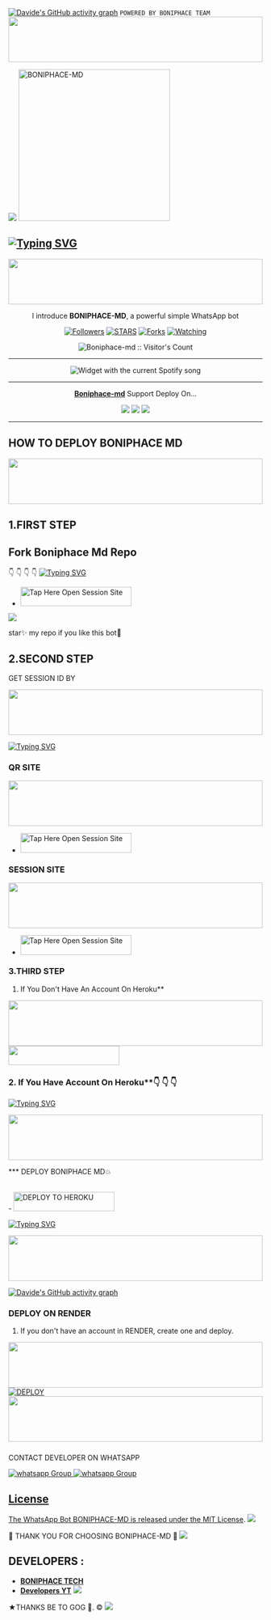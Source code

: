 </a>
</div>

[![Davide's GitHub activity graph](https://github-readme-activity-graph.vercel.app/graph?username=davevad93&theme=github-compact&bg_color=000000&line=009A22&point=98FB98&color=00FF2B&title_color=00FF2B&area=true)](https://github.com/ashutosh00710/github-readme-activity-graph)
          `POWERED BY BONIPHACE TEAM`
 <img src="https://i.imgur.com/dBaSKWF.gif" height="90" width="100%">

 <a href="https://github.com/DenverCoder1/readme-typing-svg"><img src="https://readme-typing-svg.herokuapp.com?font=Rockstar-ExtraBold&color=F33A6A&lines=𝐖𝐞𝐥𝐜𝐨𝐦𝐞+𝐓𝐨+𝙆𝙄𝙉𝙂╺+𝗕𝗢𝗡𝗜𝗣𝗛𝗔𝗖𝗘+-+𝗕𝗢𝗧.;𝙿𝙾𝚆𝙴𝚁𝙳+𝙱𝚈:+𝐌𝐑+𝐁𝐎𝐍𝐈𝐏𝐇𝐀𝐂𝐄+𝐓𝐄𝐀𝐌;ℂ𝕣𝕖𝕒𝕥𝕖𝕕+𝕓𝕪:+𝗕𝗢𝗡𝗜𝗣𝗛𝗔𝗖𝗘.𝗧𝗘𝗖𝗛;𝐌𝐑:+☬𝔻𝔸ℝ𝕂༒𝗕𝗢𝗡𝗜𝗣𝗛𝗔𝗖𝗘࿐;💕𝐩𝐨𝐰𝐞𝐫𝐟𝐮𝐥;😁𝐰𝐚+𝐛𝐨𝐭🌹.&heart;++;Self-taught+Back-Created+By,;Ibrahim+Adams+Am+The,;Best+Is+Bot+For+You+To,;Deploy..<3"></a>
 <a href="https://files.catbox.moe/ni0srv.gif">
 <img alt="BONIPHACE-MD" height="300" src="https://files.catbox.moe/ni0srv.gif">

## [![Typing SVG](https://readme-typing-svg.herokuapp.com?font=Rockstar-ExtraBold&color=F33A6A&lines=𝐖𝐞𝐥𝐜𝐨𝐦𝐞+𝐓𝐨+𝙆𝙄𝙉𝙂╺+𝗕𝗢𝗡𝗜𝗣𝗛𝗔𝗖𝗘+-+𝗕𝗢𝗧.;𝙿𝙾𝚆𝙴𝚁𝙳+𝙱𝚈:+𝐌𝐑+𝐁𝐎𝐍𝐈𝐏𝐇𝐀𝐂𝐄+𝐓𝐄𝐀𝐌;ℂ𝕣𝕖𝕒𝕥𝕖𝕕+𝕓𝕪:+𝗕𝗢𝗡𝗜𝗣𝗛𝗔𝗖𝗘.𝗧𝗘𝗖𝗛;𝐌𝐑:+☬𝔻𝔸ℝ𝕂༒𝗕𝗢𝗡𝗜𝗣𝗛𝗔𝗖𝗘࿐;💕𝐩𝐨𝐰𝐞𝐫𝐟𝐮𝐥;😁𝐰𝐚+𝐛𝐨𝐭🌹)](https://git.io/typing-svg)


<img src="https://i.imgur.com/dBaSKWF.gif" height="90" width="100%">

  </h1> 
<p align="center">l introduce <b>BONIPHACE-MD</b>, a powerful simple WhatsApp bot </p>

</p>
  <p align="center">
<a href="https://github.com/boniphace478?tab=followers"><img title="Followers" src="https://img.shields.io/github/followers/boniphace478?label=Followers&style=social"></a>
<a href="https://github.com/boniphace478/boniphace-md/stargazers/"><img title="STARS" src="https://img.shields.io/github/stars/boniphace478/boniphace-md?&style=social"></a>
<a href="https://github.com/boniphace478/boniphace-md/network/members"><img title="Forks" src="https://img.shields.io/github/forks/boniphace478/boniphace-md?style=social"></a>
<a href="https://github.com/boniphace478/boniphace-md/watchers"><img title="Watching" src="https://img.shields.io/github/watchers/boniphace478/boniphace-md?label=Watching&style=social"></a>

</p>
<p align="center"><img src="https://profile-counter.glitch.me/{boniphace478}/count.svg" alt="Boniphace-md :: Visitor's Count"/></p>

---


</a>
  <div align="center">
  <img src="https://spogit.vercel.app/api?theme=dark&black=true&scan=true" alt="Widget with the current Spotify song"  />
</div>

---

<p align="center">
  <a href="https://github.com/boniphace478/Boniphace-md"><b>Boniphace-md</b></a> Support Deploy On...
</p>

<p align="center">
  <a href="https://github.com/boniphace478/Boniphace-Md/blob/main/temp/deploy-on-vps.md"><img src="https://img.shields.io/badge/self hosting-3d1513?style=for-the-badge&logo=serverless&logoColor=FD5750"></a>
  <a href="https://dashboard.heroku.com/new?template=https://github.com/Galaxy680/BONIPHACE-MD-1/tree/main"><img src="https://img.shields.io/badge/heroku-9d7acc?style=for-the-badge&logo=heroku&logoColor=430098"></a>
  <a href="https://whatsapp.com/channel/0029VaiMm7d4yltT51HS1T1G"><img src="https://img.shields.io/badge/CodeSpace-green?colorA=%23ff000&colorB=%23017e40&style=for-the-badge&logo=git&logoColor=white"></a>
</p>



    
 
 



---





## HOW TO DEPLOY BONIPHACE MD

<img src="https://i.imgur.com/dBaSKWF.gif" height="90" width="100%">

## 1.FIRST STEP 
## Fork Boniphace Md Repo
👇 👇  👇 👇
[![Typing SVG](https://readme-typing-svg.herokuapp.com?font=Rockstar-ExtraBold&color=blue&lines=■+■+■+■+■+ℙ𝕃𝔼𝔸𝕊𝔼+𝔽𝕆ℝ𝕂+𝕋ℍ𝔼+ℝ𝔼ℙ𝕆)](https://git.io/typing-svg)
 
- <a href="https://github.com/boniphace478/BONIPHACE-MD/fork"><img title="Tap Here Open Session Site" src="https://img.shields.io/badge/FORK THIS REPO-h?color=darkblue&style=for-the-badge&logo=msi" width="220" height="38.45"/></a></p>

<a><img src='https://i.imgur.com/LyHic3i.gif'/></a>

star✨ my repo if you like this bot🤖


## 2.SECOND STEP 


 GET SESSION ID BY

<img src="https://i.imgur.com/dBaSKWF.gif" height="90" width="100%">

[![Typing SVG](https://readme-typing-svg.herokuapp.com?font=Rockstar-ExtraBold&color=blue&lines=■+■+■+■+■+𝕋ℍ𝕀𝕊+𝕀𝕊+𝕊𝔼𝕊𝕊𝕀𝕆ℕ+𝕊𝔼𝕋𝔼😎)](https://git.io/typing-svg)


### QR SITE

<img src="https://i.imgur.com/dBaSKWF.gif" height="90" width="100%">

- <a href="https://anthony-boniphace.onrender.com/wasiqr"><img title="Tap Here Open Session Site" src="https://img.shields.io/badge/QR CODE-h?color=green&style=for-the-badge&logo=msi" width="220" height="38.45"/></a></p>

### SESSION SITE

<img src="https://i.imgur.com/dBaSKWF.gif" height="90" width="100%">

- <a href="https://anthony-boniphace.onrender.com"><img title="Tap Here Open Session Site" src="https://img.shields.io/badge/PAIRING CODE-h?color=green&style=for-the-badge&logo=msi" width="220" height="38.45"/></a></p>





### 3.THIRD STEP 
1. If You Don't Have An Account On Heroku**

<img src="https://i.imgur.com/dBaSKWF.gif" height="90" width="100%">

   <br>
    <a 
- <a align="center"><a href="https://signup.heroku.com">
 <img src="https://img.shields.io/badge/Create%20Account%20Now-darkblue?style=for-the-badge&logo=heroku" width="220" height="38.45"/></a></p>

### 2. If You Have Account On Heroku**👇 👇 👇

[![Typing SVG](https://readme-typing-svg.herokuapp.com?font=Rockstar-ExtraBold&color=blue&lines=■+■+■+■+■+100%+𝗦𝗔𝗙𝗘+𝗢𝗡+𝗛𝗘𝗥𝗢𝗞𝗨)](https://git.io/typing-svg)
 
<img src="https://i.imgur.com/dBaSKWF.gif" height="90" width="100%">

*** DEPLOY BONIPHACE MD💥

   <br>
    - <a href='https://dashboard.heroku.com/new?template=https://github.com/boniphace478/BONIPHACE-XMD-1/tree/main' target="_darkblue"><img alt='DEPLOY TO HEROKU' src="https://img.shields.io/badge/Deploy%20To%20Heroku-darkblue?style=for-the-badge&logo=heroku" width="200" height="38.45"/></a></p>


[![Typing SVG](https://readme-typing-svg.herokuapp.com?font=Rockstar-ExtraBold&color=blue&lines=■+■+■+■+■+100%+𝗦𝗔𝗙𝗘+𝗢𝗡+𝗛𝗘𝗥𝗢𝗞𝗨)](https://git.io/typing-svg)
 
<img src="https://i.imgur.com/dBaSKWF.gif" height="90" width="100%">

</a>
</div>

[![Davide's GitHub activity graph](https://github-readme-activity-graph.vercel.app/graph?username=davevad93&theme=github-compact&bg_color=000000&line=009A22&point=98FB98&color=00FF2B&title_color=00FF2B&area=true)](https://github.com/ashutosh00710/github-readme-activity-graph)

### DEPLOY ON RENDER

1. If you don't have an account in RENDER, create one and deploy.

<img src="https://i.imgur.com/dBaSKWF.gif" height="90" width="100%">

   <br>
    <a href='https://dashboard.render.com/select-repo?type=web' target="_darkblue"><img alt='DEPLOY' src='https://img.shields.io/badge/-DEPLOY-red?style=for-the-badge&logo=render&logoColor=white'/></a>
<img src="https://i.imgur.com/dBaSKWF.gif" height="90" width="100%">

   ###

CONTACT DEVELOPER ON WHATSAPP 

<a href="https://wa.me/message/HVPSEJDVDNAEG1" target="_blank">
    <img alt="whatsapp Group" src="https://img.shields.io/badge/boniphace tech contact -25D366?style=for-the-badge&logo=whatsapp&logoColor=white" />


  
 
<a href="https://whatsapp.com/channel/0029VaiMm7d4yltT51HS1T1G" target="_blank">
    <img alt="whatsapp Group" src="https://img.shields.io/badge/ BONIPHACE_TECH  CHANNEL -25D366?style=for-the-badge&logo=whatsapp&logoColor=white" />
 

## License

The WhatsApp Bot BONIPHACE-MD is released under the [MIT License](https://opensource.org/licenses/MIT).
<a><img src='https://i.imgur.com/LyHic3i.gif'/></a>

🌟 THANK YOU FOR CHOOSING BONIPHACE-MD 🌟
<a><img src='https://i.imgur.com/LyHic3i.gif'/></a>

## DEVELOPERS :

- [**BONIPHACE TECH**](https://github.com/boniphace478)
- [**Developers YT**](https://youtube.com/@anthonyboniphace?si=86VHGM7BZ4Q_OQYO)
 <a><img src='https://i.imgur.com/LyHic3i.gif'/></a>
 
★THANKS BE TO GOG 🙏. ©
<a><img src='https://i.imgur.com/LyHic3i.gif'/></a>

     

